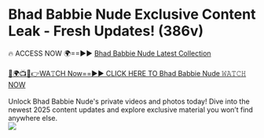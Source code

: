 # Bhad Babbie Nude Exclusive Content Leak - Fresh Updates! (386v)

🔥 ACCESS NOW 🌍==►► <a href="https://tinyurl.com/yc657z5k" rel="nofollow">Bhad Babbie Nude Latest Collection</a>
<br><br>
[🔴🌍📺📱👉WA𝚃CH Now==►► CLICK HERE TO Bhad Babbie Nude 𝚆𝙰𝚃𝙲𝙷 NOW](https://tinyurl.com/yc657z5k)
<br><br>
Unlock Bhad Babbie Nude's private videos and photos today! Dive into the newest 2025 content updates and explore exclusive material you won’t find anywhere else.
<br>
<a href="https://tinyurl.com/yc657z5k" rel="nofollow" data-target="animated-image.originalLink"><img src="https://camo.githubusercontent.com/8a4f000d20f83aca3bf7ec5f350d767afa0574a8a352519fd8cfa583a6f93a33/68747470733a2f2f692e696d6775722e636f6d2f644a486b345a712e676966" data-canonical-src="https://i.imgur.com/dJHk4Zq.gif" style="max-width: 100%; display: inline-block;" data-target="animated-image.originalImage"></a>
<br>
